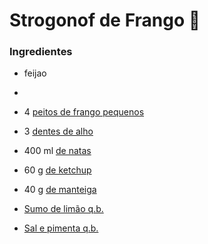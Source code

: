 # Strogonof de Frango :chicken:		 

### Ingredientes

- feijao
- 



- 4 [peitos de frango pequenos](https://www.teleculinaria.pt/ingrediente/peitos-de-frango-pequenos/)
- 3 [dentes de alho](https://www.teleculinaria.pt/ingrediente/dentes-de-alho/)
- 400 ml [de natas](https://www.teleculinaria.pt/ingrediente/de-natas/)
- 60 g [de ketchup](https://www.teleculinaria.pt/ingrediente/de-ketchup/)
- 40 g [de manteiga](https://www.teleculinaria.pt/ingrediente/de-manteiga/)
- [Sumo de limão q.b.](https://www.teleculinaria.pt/ingrediente/sumo-de-limao-q-b/)
- [Sal e pimenta q.b.](https://www.teleculinaria.pt/ingrediente/sal-e-pimenta-q-b/)